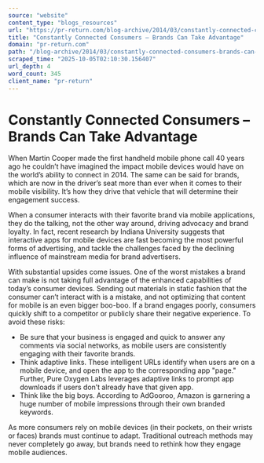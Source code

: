 ```yaml
---
source: "website"
content_type: "blogs_resources"
url: "https://pr-return.com/blog-archive/2014/03/constantly-connected-consumers-brands-can-take-advantage"
title: "Constantly Connected Consumers – Brands Can Take Advantage"
domain: "pr-return.com"
path: "/blog-archive/2014/03/constantly-connected-consumers-brands-can-take-advantage"
scraped_time: "2025-10-05T02:10:30.156407"
url_depth: 4
word_count: 345
client_name: "pr-return"
---
```


# Constantly Connected Consumers – Brands Can Take Advantage

When Martin Cooper made the first handheld mobile phone call 40 years ago he couldn’t have imagined the impact mobile devices would have on the world’s ability to connect in 2014. The same can be said for brands, which are now in the driver’s seat more than ever when it comes to their mobile visibility. It’s how they drive that vehicle that will determine their engagement success.

When a consumer interacts with their favorite brand via mobile applications, they do the talking, not the other way around, driving advocacy and brand loyalty. In fact, recent research by Indiana University suggests that interactive apps for mobile devices are fast becoming the most powerful forms of advertising, and tackle the challenges faced by the declining influence of mainstream media for brand advertisers.

With substantial upsides come issues. One of the worst mistakes a brand can make is not taking full advantage of the enhanced capabilities of today’s consumer devices. Sending out materials in static fashion that the consumer can’t interact with is a mistake, and not optimizing that content for mobile is an even bigger boo-boo. If a brand engages poorly, consumers quickly shift to a competitor or publicly share their negative experience. To avoid these risks:

* Be sure that your business is engaged and quick to answer any comments via social networks, as mobile users are consistently engaging with their favorite brands.
* Think adaptive links. These intelligent URLs identify when users are on a mobile device, and open the app to the corresponding app "page." Further, Pure Oxygen Labs leverages adaptive links to prompt app downloads if users don’t already have that given app.
* Think like the big boys. According to AdGooroo, Amazon is garnering a huge number of mobile impressions through their own branded keywords.

As more consumers rely on mobile devices (in their pockets, on their wrists or faces) brands must continue to adapt. Traditional outreach methods may never completely go away, but brands need to rethink how they engage mobile audiences.